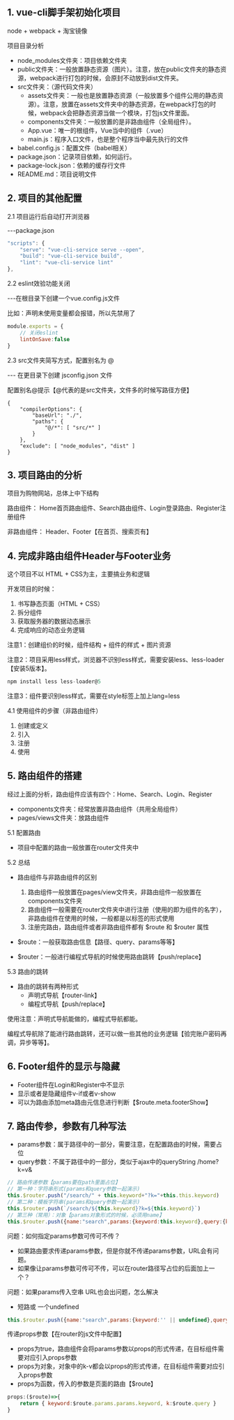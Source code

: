 ## 1. vue-cli脚手架初始化项目
node + webpack + 淘宝镜像

项目目录分析

* node_modules文件夹：项目依赖文件夹
* public文件夹：一般放置静态资源（图片）。注意，放在public文件夹的静态资源，webpack进行打包的时候，会原封不动放到dist文件夹。
* src文件夹：（源代码文件夹）
  * assets文件夹：一般也是放置静态资源（一般放置多个组件公用的静态资源）。注意，放置在assets文件夹中的静态资源，在webpack打包的时候，webpack会把静态资源当做一个模块，打包js文件里面。
  * components文件夹：一般放置的是非路由组件（全局组件）。
  * App.vue：唯一的根组件，Vue当中的组件（.vue）
  * main.js：程序入口文件，也是整个程序当中最先执行的文件
* babel.config.js：配置文件（babel相关）
* package.json：记录项目依赖，如何运行。
* package-lock.json：依赖的缓存行文件
* README.md：项目说明文件

## 2. 项目的其他配置
   
2.1 项目运行后自动打开浏览器

---package.json
```js
"scripts": {
    "serve": "vue-cli-service serve --open",
    "build": "vue-cli-service build",
    "lint": "vue-cli-service lint"
},
```

2.2 eslint效验功能关闭

---在根目录下创建一个vue.config.js文件

比如：声明未使用变量都会报错，所以先禁用了
```js
module.exports = {
    // 关闭eslint
    lintOnSave:false
}
```

2.3 src文件夹简写方式，配置别名为 @

--- 在更目录下创建 jsconfig.json 文件

配置别名@提示【@代表的是src文件夹，文件多的时候写路径方便】

```
{
    "compilerOptions": {
        "baseUrl": "./",
        "paths": {
            "@/*": [ "src/*" ]
        }
    },
    "exclude": [ "node_modules", "dist" ]
}
```

## 3. 项目路由的分析
项目为购物网站，总体上中下结构

路由组件：
Home首页路由组件、Search路由组件、Login登录路由、Register注册组件

非路由组件：
Header、Footer【在首页、搜索页有】

## 4. 完成非路由组件Header与Footer业务
这个项目不以 HTML + CSS为主，主要搞业务和逻辑

开发项目的时候：
1. 书写静态页面（HTML + CSS）
2. 拆分组件
3. 获取服务器的数据动态展示
4. 完成响应的动态业务逻辑

注意1：创建组价的时候，组件结构 + 组件的样式 + 图片资源

注意2：项目采用less样式，浏览器不识别less样式，需要安装less、less-loader【安装5版本】。
```js
npm install less less-loader@5
```

注意3：组件要识别less样式，需要在style标签上加上lang=less

4.1 使用组件的步骤（非路由组件）
1. 创建或定义
2. 引入
3. 注册
4. 使用

## 5. 路由组件的搭建
经过上面的分析，路由组件应该有四个：Home、Search、Login、Register
* components文件夹：经常放置非路由组件（共用全局组件）
* pages/views文件夹：放路由组件

5.1 配置路由
* 项目中配置的路由一般放置在router文件夹中
  
5.2 总结
* 路由组件与非路由组件的区别
    1. 路由组件一般放置在pages/view文件夹，非路由组件一般放置在components文件夹
    2. 路由组件一般需要在router文件夹中进行注册（使用的即为组件的名字），非路由组件在使用的时候，一般都是以标签的形式使用
    3. 注册完路由，路由组件或者非路由组件都有 $route 和 $router 属性

* $route：一般获取路由信息【路径、query、params等等】
* $router：一般进行编程式导航的时候使用路由跳转【push/replace】


5.3 路由的跳转
* 路由的跳转有两种形式
    * 声明式导航【router-link】
    * 编程式导航【push/replace】

使用注意：声明式导航能做的，编程式导航都能。

编程式导航除了能进行路由跳转，还可以做一些其他的业务逻辑【验完账户密码再调，异步等等】。

## 6. Footer组件的显示与隐藏
* Footer组件在Login和Register中不显示
* 显示或者是隐藏组件v-if或者v-show
* 可以为路由添加meta路由元信息进行判断【$route.meta.footerShow】

## 7. 路由传参，参数有几种写法
* params参数：属于路径中的一部分，需要注意，在配置路由的时候，需要占位
* query参数：不属于路径中的一部分，类似于ajax中的queryString /home?k=v&
```js
// 路由传递参数【params要在path里面占位】
// 第一种：字符串形式(params和query参数一起演示)
this.$router.push("/search/" + this.keyword+"?k="+this.this.keyword)
// 第二种：模板字符串(params和query参数一起演示)
this.$router.push(`/search/${this.keyword}?k=${this.keyword}`)
// 第三种（常用）：对象【params对象形式的时候，必须用name】
this.$router.push({name:"search",params:{keyword:this.keyword},query:{k:this.keyword}})
```

问题：如何指定params参数可传可不传？
* 如果路由要求传递params参数，但是你就不传递params参数，URL会有问题。
* 如果像让params参数可传可不传，可以在router路径写占位的后面加上一个？

问题：如果params传入空串 URL也会出问题，怎么解决
* 短路或 一个undefined
```js
this.$router.push({name:"search",params:{keyword:'' || undefined},query:{k=this.keyword}})
```

传递props参数【在router的js文件中配置】
* props为true，路由组件会将params参数以props的形式传递，在目标组件需要对应引入props参数
* props为对象，对象中的k-v都会以props的形式传递，在目标组件需要对应引入props参数
* props为函数，传入的参数是页面的路由【$route】
```js
props:($route)=>{
    return { keyword:$route.params.params.keyword, k:$route.query }
}
```